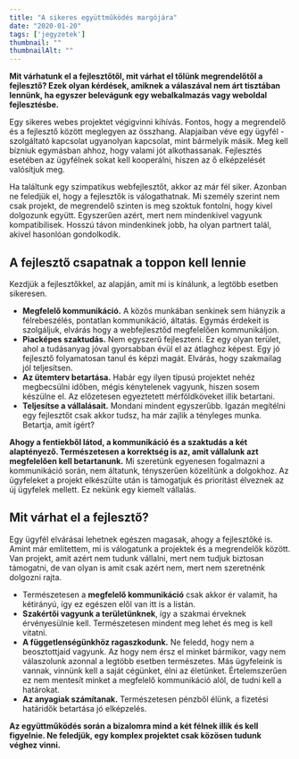 ```yaml
---
title: "A sikeres együttműködés margójára"
date: "2020-01-20"
tags: ['jegyzetek']
thumbnail: ""
thumbnailAlt: ""
---
```


**Mit várhatunk el a fejlesztőtől, mit várhat el tőlünk megrendelőtől a fejlesztő? Ezek olyan kérdések, amiknek a válaszával nem árt tisztában lennünk, ha egyszer belevágunk egy webalkalmazás vagy weboldal fejlesztésbe.**

Egy sikeres webes projektet végigvinni kihívás. Fontos, hogy a megrendelő és a fejlesztő között meglegyen az összhang. Alapjaiban véve egy ügyfél - szolgáltató kapcsolat ugyanolyan kapcsolat, mint bármelyik másik. Meg kell bízniuk egymásban ahhoz, hogy valami jót alkothassanak. Fejlesztés esetében az ügyfélnek sokat kell kooperálni, hiszen az ő elképzelését valósítjuk meg.

Ha találtunk egy szimpatikus webfejlesztőt, akkor az már fél siker. Azonban ne feledjük el, hogy a fejlesztők is válogathatnak. Mi személy szerint nem csak projekt, de megrendelő szinten is meg szoktuk fontolni, hogy kivel dolgozunk együtt. Egyszerűen azért, mert nem mindenkivel vagyunk kompatibilisek. Hosszú távon mindenkinek jobb, ha olyan partnert talál, akivel hasonlóan gondolkodik.

## A fejlesztő csapatnak a toppon kell lennie

Kezdjük a fejlesztőkkel, az alapján, amit mi is kínálunk, a legtöbb esetben sikeresen.

- **Megfelelő kommunikáció.** A közös munkában senkinek sem hiányzik a félrebeszélés, pontatlan kommunikáció, áltatás. Egymás érdekeit is szolgáljuk, elvárás hogy a webfejlesztőd megfelelően kommunikáljon.
- **Piacképes szaktudás.** Nem egyszerű fejleszteni. Ez egy olyan terület, ahol a tudásanyag jóval gyorsabban évül el az átlaghoz képest. Egy jó fejlesztő folyamatosan tanul és képzi magát. Elvárás, hogy szakmailag jól teljesítsen.
- **Az ütemterv betartása.** Habár egy ilyen típusú projektet nehéz megbecsülni időben, mégis kénytelenek vagyunk, hiszen sosem készülne el. Az előzetesen egyeztetett mérföldköveket illik betartani.
- **Teljesítse a vállalásait.** Mondani mindent egyszerűbb. Igazán megítélni egy fejlesztőt csak akkor tudsz, ha már zajlik a tényleges munka. Betartja, amit ígért?

**Ahogy a fentiekből látod, a kommunikáció és a szaktudás a két alaptényező. Természetesen a korrektség is az, amit vállalunk azt megfelelően kell betartanunk.** Mi szeretünk egyenesen fogalmazni a kommunikáció során, nem áltatunk, tényszerűen közelítünk a dolgokhoz. Az ügyfeleket a projekt elkészülte után is támogatjuk és prioritást élveznek az új ügyfelek mellett. Ez nekünk egy kiemelt vállalás.

## Mit várhat el a fejlesztő?

Egy ügyfél elvárásai lehetnek egészen magasak, ahogy a fejlesztőké is. Amint már említettem, mi is válogatunk a projektek és a megrendelők között. Van projekt, amit azért nem tudunk vállalni, mert nem tudjuk biztosan támogatni, de van olyan is amit csak azért nem, mert nem szeretnénk dolgozni rajta.

- Természetesen a **megfelelő kommunikáció** csak akkor ér valamit, ha kétirányú, így ez egészen elől van itt is a listán.
- **Szakértői vagyunk a területünknek**, így a szakmai érveknek érvényesülnie kell. Természetesen mindent meg lehet és meg is kell vitatni.
- **A függetlenségünkhöz ragaszkodunk.** Ne feledd, hogy nem a beosztottjaid vagyunk. Az hogy nem érsz el minket bármikor, vagy nem válaszolunk azonnal a legtöbb esetben természetes. Más ügyfeleink is vannak, vinnünk kell a saját cégünket, élni az életünket. Értelemszerűen ez nem mentesít minket a megfelelő kommunikáció alól, de tudni kell a határokat.
- **Az anyagiak számítanak.** Természetesen pénzből élünk, a fizetési határidők betartása jó elképzelés.

**Az együttműködés során a bizalomra mind a két félnek illik és kell figyelnie. Ne feledjük, egy komplex projektet csak közösen tudunk véghez vinni.**
